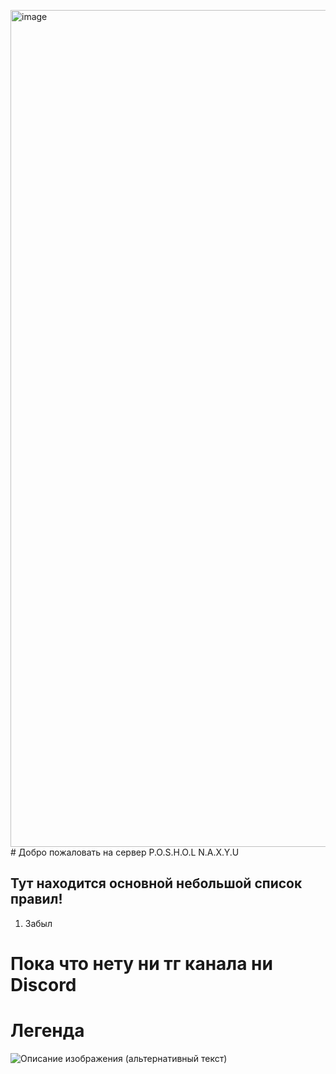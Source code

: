 <img width="2559" height="1339" alt="image" src="https://github.com/user-attachments/assets/9d98e4a2-685c-411d-9800-c8f513941739" /># Добро пожаловать на сервер P.O.S.H.O.L  N.A.X.Y.U

## Тут находится основной небольшой список правил!

1. Забыл

# Пока что нету ни тг канала ни Discord


# Легенда
<img src="https://i.imgur.com/dfZ76Ge.png" alt="Описание изображения (альтернативный текст)">
